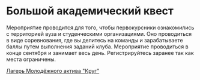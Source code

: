 # Большой академический квест

Мероприятие проводится  для того, чтобы первокурсники ознакомились с территорией вуза и студенческими организациями. Оно проводиться в виде соревнования, где вы делитесь на команды и зарабатываете баллы путем выполнения заданий клуба. Мероприятие проводиться в конце сентября и занимает весь день. Регистрируйтесь заранее так как места ограничены.

[Лагерь Молодёжного актива "Круг”](%D0%9B%D0%B0%D0%B3%D0%B5%D1%80%D1%8C%20%D0%9C%D0%BE%D0%BB%D0%BE%D0%B4%D0%B5%CC%88%D0%B6%D0%BD%D0%BE%D0%B3%D0%BE%20%D0%B0%D0%BA%D1%82%D0%B8%D0%B2%D0%B0%20%D0%9A%D1%80%D1%83%D0%B3%E2%80%9D%2020c8b98bbd5c81b59ba1e991cda55866.md)